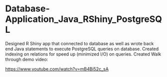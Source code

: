 # Database-Application_Java_RShiny_PostgreSQL

Designed R Shiny app that connected to database as well as wrote back end Java statements to execute PostgreSQL queries on database. Created indexing on relations for speed up (minimized I/O) on queries. Created Walk through demo video: 

https://www.youtube.com/watch?v=mB4Bi52c_sA
